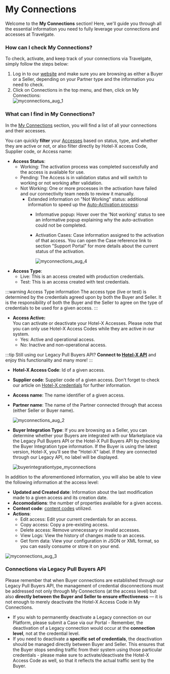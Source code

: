 ﻿---
sidebar_position: 1
---

# My Connections

Welcome to the **My Connections** section! Here, we'll guide you through all the essential information you need to fully leverage your connections and accesses at Travelgate.


### How can I check My Connections?
To check, activate, and keep track of your connections via Travelgate, simply follow the steps below:

1. Log in to our [website](https://www.travelgate.com/) and make sure you are browsing as either a Buyer or a Seller, depending on your Partner type and the information you need to check.
2. Click on Connections in the top menu, and then, click on My Connections:  
	![myconnections_aug_1](https://storage.travelgate.com/kbase/myconnections_aug_1.jpg)

### What can I find in My Connections?
In the [My Connections](https://app.travelgatex.com/connections/myconnections) section, you will find a list of all your connections and their accesses.

You can quickly **filter** your [Accesses](/kb/our-products/are-you-a-buyer/getting-started-with-hotel-x-buyers-api/hotel-x-credentials#access%EF%B8%8F) based on status, type, and whether they are active or not, or also filter directly by Hotel-X access Code, Supplier code, or Access name:

- **Access Status**:
	- Working: The activation process was completed successfully and the access is available for use.
	- Pending: The Access is in validation status and will switch to working or not working after validation.
	- Not Working: One or more processes in the activation have failed and our connectivity team needs to review it manually.
    	- Extended information on "Not Working" status: additional information to speed up the [Auto-Activation process](/kb/connections/my-connections/guick-guide-to-auto-activations):
        	- Informative popup: Hover over the 'Not working' status to see an informative popup explaining why the auto-activation could not be completed.
        	- Activation Cases: Case information assigned to the activation of that access. You can open the Case reference link to section "Support Portal" for more details about the current status of the activation. 

				![myconnections_aug_4](https://storage.travelgate.com/kbase/myconnections_aug_4.jpg)
- **Access Type**:
	- Live: This is an access created with production credentials.
	- Test: This is an access created with test credentials.

:::warning Access Type information
The access type (live or test) is determined by the credentials agreed upon by both the Buyer and Seller. It is the responsibility of both the Buyer and the Seller to agree on the type of credentials to be used for a given access.
:::

- **Access Active:**  
	You can activate or deactivate your Hotel-X Accesses. Please note that you can only use Hotel-X Access Codes while they are active in our system.  
	- Yes: Active and operational access.
	- No: Inactive and non-operational access.  

:::tip
Still using our Legacy Pull Buyers API? **Connect to [Hotel-X API](/docs/apis/for-buyers/hotel-x-pull-buyers-api/quickstart)** and enjoy this functionality and many more!
:::

- **Hotel-X Access Code**: Id of a given access.
- **Supplier code**: Supplier code of a given access. Don't forget to check our article on [Hotel-X credentials](/kb/our-products/are-you-a-buyer/getting-started-with-hotel-x-buyers-api/hotel-x-credentials) for further information.
- **Access name**: The name identifier of a given access.
- **Partner name**: The name of the Partner connected through that access (either Seller or Buyer name).

	![myconnections_aug_2](https://storage.travelgate.com/kbase/myconnections_aug_2.jpg)
- **Buyer Integration Type**: If you are browsing as a Seller, you can determine whether your Buyers are integrated with our Marketplace via the Legacy Pull Buyers API or the Hotel-X Pull Buyers API by checking the Buyer Integration type information. If the Buyer is using the latest version, Hotel-X, you'll see the "Hotel-X" label. If they are connected through our Legacy API, no label will be displayed.

	![buyerintegrationtype_myconnections](https://storage.travelgate.com/kbase/buyerintegrationtype_myconnections.jpg)

In addition to the aforementioned information, you will also be able to view the following information at the access level:
- **Updated and Created date**: Information about the last modification made to a given access and its creation date.
- **Accomodations**: the number of properties available for a given access.
- **Context code**: [content codes](/kb/our-products/are-you-a-buyer/getting-started-with-hotel-x-buyers-api/hotel-x-credentials#context%EF%B8%8F) utilized.
- **Actions**:
  - Edit access: Edit your current credentials for an access.
  - Copy access: Copy a pre-existing access.
  - Delete access: Remove unnecessary or invalid accesses.
  - View Logs: View the history of changes made to an access.
  - Get form data: View your configuration in JSON or XML format, so you can easily consume or store it on your end.

![myconnections_aug_3](https://storage.travelgate.com/kbase/myconnections_aug_3.jpg)


### Connections via Legacy Pull Buyers API

Please remember that when Buyer connections are established through our Legacy Pull Buyers API, the management of credential disconnections must be addressed not only through My Connections (at the access level) but also **directly between the Buyer and Seller to ensure effectiveness** — it is not enough to merely deactivate the Hotel-X Access Code in My Connections.

- If you wish to permanently deactivate a Legacy connection on our Platform, please submit a Case via our Portal - Remember, the deactivation of a Legacy connection would occur at the **connection level**, not at the credential level.  
- If you need to deactivate a **specific set of credentials**, the deactivation should be managed directly between Buyer and Seller. This ensures that the Buyer stops sending traffic from their system using those particular credentials - please make sure to activate/deactivate the Hotel-X Access Code as well, so that it reflects the actual traffic sent by the Buyer.
